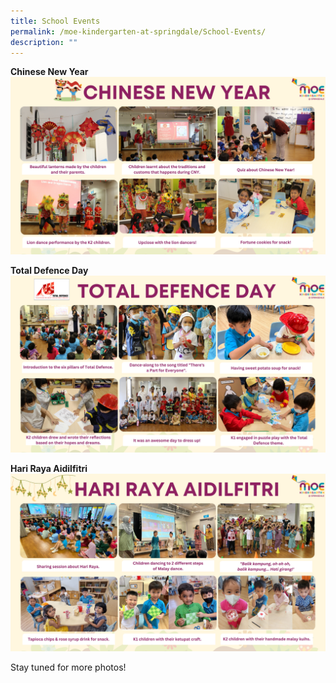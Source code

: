 ```yaml
---
title: School Events
permalink: /moe-kindergarten-at-springdale/School-Events/
description: ""
---
```

**Chinese New Year**
![](/images/Chinese%20New%20Year.png)

**Total Defence Day**
![](/images/total%20defence%20day.png)

**Hari Raya Aidilfitri**
![](/images/hari%20raya.png)

Stay tuned for more photos!